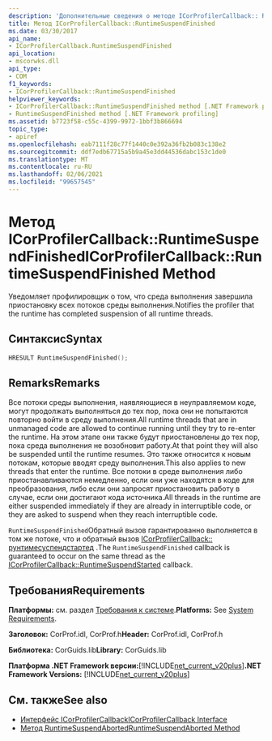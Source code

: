 ```yaml
---
description: 'Дополнительные сведения о методе ICorProfilerCallback:: RuntimeSuspendFinished'
title: Метод ICorProfilerCallback::RuntimeSuspendFinished
ms.date: 03/30/2017
api_name:
- ICorProfilerCallback.RuntimeSuspendFinished
api_location:
- mscorwks.dll
api_type:
- COM
f1_keywords:
- ICorProfilerCallback::RuntimeSuspendFinished
helpviewer_keywords:
- ICorProfilerCallback::RuntimeSuspendFinished method [.NET Framework profiling]
- RuntimeSuspendFinished method [.NET Framework profiling]
ms.assetid: b7723f58-c55c-4399-9972-1bbf3b866694
topic_type:
- apiref
ms.openlocfilehash: eab7111f28c77f1440c0e392a36fb2b083c138e2
ms.sourcegitcommit: ddf7edb67715a5b9a45e3dd44536dabc153c1de0
ms.translationtype: MT
ms.contentlocale: ru-RU
ms.lasthandoff: 02/06/2021
ms.locfileid: "99657545"
---
```

# <a name="icorprofilercallbackruntimesuspendfinished-method"></a><span data-ttu-id="b75ba-103">Метод ICorProfilerCallback::RuntimeSuspendFinished</span><span class="sxs-lookup"><span data-stu-id="b75ba-103">ICorProfilerCallback::RuntimeSuspendFinished Method</span></span>

<span data-ttu-id="b75ba-104">Уведомляет профилировщик о том, что среда выполнения завершила приостановку всех потоков среды выполнения.</span><span class="sxs-lookup"><span data-stu-id="b75ba-104">Notifies the profiler that the runtime has completed suspension of all runtime threads.</span></span>  
  
## <a name="syntax"></a><span data-ttu-id="b75ba-105">Синтаксис</span><span class="sxs-lookup"><span data-stu-id="b75ba-105">Syntax</span></span>  
  
```cpp  
HRESULT RuntimeSuspendFinished();  
```  
  
## <a name="remarks"></a><span data-ttu-id="b75ba-106">Remarks</span><span class="sxs-lookup"><span data-stu-id="b75ba-106">Remarks</span></span>  

 <span data-ttu-id="b75ba-107">Все потоки среды выполнения, наявляющиеся в неуправляемом коде, могут продолжать выполняться до тех пор, пока они не попытаются повторно войти в среду выполнения.</span><span class="sxs-lookup"><span data-stu-id="b75ba-107">All runtime threads that are in unmanaged code are allowed to continue running until they try to re-enter the runtime.</span></span> <span data-ttu-id="b75ba-108">На этом этапе они также будут приостановлены до тех пор, пока среда выполнения не возобновит работу.</span><span class="sxs-lookup"><span data-stu-id="b75ba-108">At that point they will also be suspended until the runtime resumes.</span></span> <span data-ttu-id="b75ba-109">Это также относится к новым потокам, которые вводят среду выполнения.</span><span class="sxs-lookup"><span data-stu-id="b75ba-109">This also applies to new threads that enter the runtime.</span></span> <span data-ttu-id="b75ba-110">Все потоки в среде выполнения либо приостанавливаются немедленно, если они уже находятся в коде для преобразования, либо если они запросят приостановить работу в случае, если они достигают кода источника.</span><span class="sxs-lookup"><span data-stu-id="b75ba-110">All threads in the runtime are either suspended immediately if they are already in interruptible code, or they are asked to suspend when they reach interruptible code.</span></span>  
  
 <span data-ttu-id="b75ba-111">`RuntimeSuspendFinished`Обратный вызов гарантированно выполняется в том же потоке, что и обратный вызов [ICorProfilerCallback:: рунтимесуспендстартед](icorprofilercallback-runtimesuspendstarted-method.md) .</span><span class="sxs-lookup"><span data-stu-id="b75ba-111">The `RuntimeSuspendFinished` callback is guaranteed to occur on the same thread as the [ICorProfilerCallback::RuntimeSuspendStarted](icorprofilercallback-runtimesuspendstarted-method.md) callback.</span></span>  
  
## <a name="requirements"></a><span data-ttu-id="b75ba-112">Требования</span><span class="sxs-lookup"><span data-stu-id="b75ba-112">Requirements</span></span>  

 <span data-ttu-id="b75ba-113">**Платформы:** см. раздел [Требования к системе](../../get-started/system-requirements.md).</span><span class="sxs-lookup"><span data-stu-id="b75ba-113">**Platforms:** See [System Requirements](../../get-started/system-requirements.md).</span></span>  
  
 <span data-ttu-id="b75ba-114">**Заголовок:** CorProf.idl, CorProf.h</span><span class="sxs-lookup"><span data-stu-id="b75ba-114">**Header:** CorProf.idl, CorProf.h</span></span>  
  
 <span data-ttu-id="b75ba-115">**Библиотека:** CorGuids.lib</span><span class="sxs-lookup"><span data-stu-id="b75ba-115">**Library:** CorGuids.lib</span></span>  
  
 <span data-ttu-id="b75ba-116">**Платформа .NET Framework версии:**[!INCLUDE[net_current_v20plus](../../../../includes/net-current-v20plus-md.md)]</span><span class="sxs-lookup"><span data-stu-id="b75ba-116">**.NET Framework Versions:** [!INCLUDE[net_current_v20plus](../../../../includes/net-current-v20plus-md.md)]</span></span>  
  
## <a name="see-also"></a><span data-ttu-id="b75ba-117">См. также</span><span class="sxs-lookup"><span data-stu-id="b75ba-117">See also</span></span>

- [<span data-ttu-id="b75ba-118">Интерфейс ICorProfilerCallback</span><span class="sxs-lookup"><span data-stu-id="b75ba-118">ICorProfilerCallback Interface</span></span>](icorprofilercallback-interface.md)
- [<span data-ttu-id="b75ba-119">Метод RuntimeSuspendAborted</span><span class="sxs-lookup"><span data-stu-id="b75ba-119">RuntimeSuspendAborted Method</span></span>](icorprofilercallback-runtimesuspendaborted-method.md)

